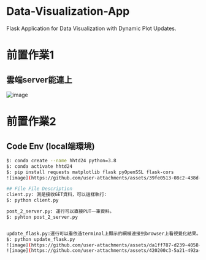 # Data-Visualization-App 
Flask Application for Data Visualization with Dynamic Plot Updates.

# 前置作業1
## 雲端server能連上 
![image](https://github.com/user-attachments/assets/56aab720-85da-4158-baf0-d1aec7c2828c) 

# 前置作業2
## Code Env (local端環境) 
```bash
$: conda create --name hhtd24 python=3.8 
$: conda activate hhtd24 
$: pip install requests matplotlib flask pyOpenSSL flask-cors 
![image](https://github.com/user-attachments/assets/39fe0513-08c2-438d-9b78-f136be4209e7) 

## File File Description 
client.py: 測是接收GET資料，可以這樣執行: 
$: python client.py

post_2_server.py: 運行可以直接PUT一筆資料。 
$: pyhton post_2_server.py 


update_flask.py:運行可以看依造terminal上顯示的網植連接到browser上看視覺化結果。 
$: python update_flask.py 
![image](https://github.com/user-attachments/assets/da1ff787-d239-4058-832a-33e35e10ba48) 
![image](https://github.com/user-attachments/assets/420200c3-5a21-492a-9118-755cec7b9dd4) 

